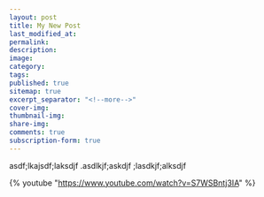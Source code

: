 ```yaml
---
layout: post
title: My New Post
last_modified_at: 
permalink: 
description: 
image: 
category: 
tags: 
published: true
sitemap: true
excerpt_separator: "<!--more-->"
cover-img: 
thumbnail-img: 
share-img: 
comments: true
subscription-form: true
---
```

asdf;lkajsdf;laksdjf
.asdlkjf;askdjf
;lasdkjf;alksdjf


 {% youtube "https://www.youtube.com/watch?v=S7WSBntj3IA" %}